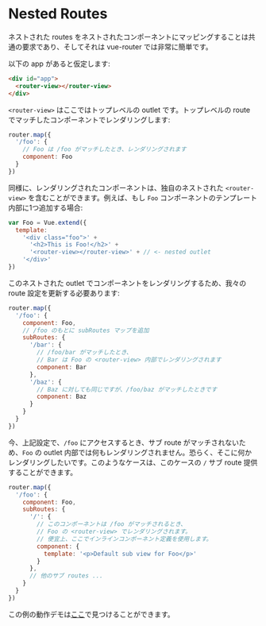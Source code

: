 # Nested Routes

ネストされた routes をネストされたコンポーネントにマッピングすることは共通の要求であり、そしてそれは vue-router では非常に簡単です。

以下の app があると仮定します:

``` html
<div id="app">
  <router-view></router-view>
</div>
```

`<router-view>` はここではトップレベルの outlet です。トップレベルの route でマッチしたコンポーネントでレンダリングします:

``` js
router.map({
  '/foo': {
    // Foo は /foo がマッチしたとき、レンダリングされます
    component: Foo
  }
})
```

同様に、レンダリングされたコンポーネントは、独自のネストされた `<router-view>` を含むことができます。例えば、もし `Foo` コンポーネントのテンプレート内部に1つ追加する場合:

``` js
var Foo = Vue.extend({
  template:
    '<div class="foo">' +
      '<h2>This is Foo!</h2>' +
      '<router-view></router-view>' + // <- nested outlet
    '</div>'
})
```

このネストされた outlet でコンポーネントをレンダリングするため、我々の route 設定を更新する必要あります:

``` js
router.map({
  '/foo': {
    component: Foo,
    // /foo のもとに subRoutes マップを追加
    subRoutes: {
      '/bar': {
        // /foo/bar がマッチしたとき、
        // Bar は Foo の <router-view> 内部でレンダリングされます
        component: Bar
      },
      '/baz': {
        // Baz に対しても同じですが、/foo/baz がマッチしたときです
        component: Baz
      }
    }
  }
})
```

今、上記設定で、`/foo` にアクセスするとき、サブ route がマッチされないため、`Foo` の outlet 内部では何もレンダリングされません。恐らく、そこに何かレンダリングしたいです。このようなケースは、このケースの `/` サブ route 提供することができます。

``` js
router.map({
  '/foo': {
    component: Foo,
    subRoutes: {
      '/': {
        // このコンポーネントは /foo がマッチされるとき、
        // Foo の <router-view> でレンダリングされます。
        // 便宜上、ここでインラインコンポーネント定義を使用します。
        component: {
          template: '<p>Default sub view for Foo</p>'
        }
      },
      // 他のサブ routes ...
    }
  }
})
```

この例の動作デモは[ここ](http://jsfiddle.net/yyx990803/naeg67da/)で見つけることができます。
